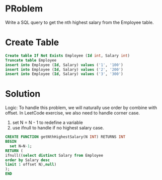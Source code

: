 # PRoblem
Write a SQL query to get the nth highest salary from the Employee table.


# Create Table
```sql
Create table If Not Exists Employee (Id int, Salary int)
Truncate table Employee
insert into Employee (Id, Salary) values ('1', '100')
insert into Employee (Id, Salary) values ('2', '200')
insert into Employee (Id, Salary) values ('3', '300')
```

# Solution

Logic: To handle this problem, we will naturally use order by combine with offset. In LeetCode exercise, we also need to handle corner case.

1. set N = N - 1 to redefine a variable
2. use ifnull to handle if no highest salary case.

```sql
CREATE FUNCTION getNthHighestSalary(N INT) RETURNS INT
BEGIN
  set N=N-1;
RETURN (
ifnull((select distinct Salary from Employee
order by Salary desc
limit 1 offset N),null)
);
END
```
